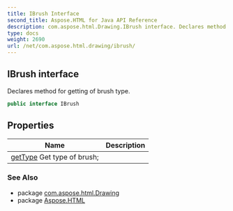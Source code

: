 ```yaml
---
title: IBrush Interface
second_title: Aspose.HTML for Java API Reference
description: com.aspose.html.Drawing.IBrush interface. Declares method for getting of brush type
type: docs
weight: 2690
url: /net/com.aspose.html.drawing/ibrush/
---
```

## IBrush interface

Declares method for getting of brush type.

```java
public interface IBrush
```

## Properties

| Name | Description |
| --- | --- |
| [getType](../../com.aspose.html.drawing/ibrush/type/) Get type of brush; |

### See Also

* package [com.aspose.html.Drawing](../../com.aspose.html.drawing/)
* package [Aspose.HTML](../../)
